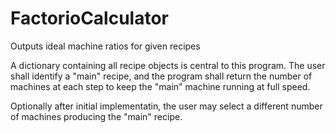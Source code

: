 # FactorioCalculator
Outputs ideal machine ratios for given recipes

A dictionary containing all recipe objects is central to this program.
The user shall identify a "main" recipe, and the program shall return the number of machines at each step to
keep the "main" machine running at full speed.

Optionally after initial implementatin, the user may select a different number of machines producing the "main" recipe.